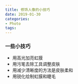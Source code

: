 ```yaml
---
title: 修饰人像的小技巧
date: 2019-01-30
categories:
- Photo
tags:
---
```


### 一些小技巧
- 用高光加亮虹膜
- 用污笔去除工具调整皮肤
- 用减少清晰度的方法是皮肤柔和
- 用锐化绘制虹膜和睫毛

